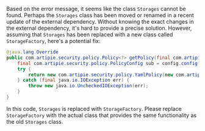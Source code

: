 Based on the error message, it seems like the class `Storages` cannot be found. Perhaps the `Storages` class has been moved or renamed in a recent update of the external dependency. Without knowing the exact changes in the external dependency, it's hard to provide a precise solution. However, assuming that `Storages` has been replaced with a new class called `StorageFactory`, here's a potential fix:

```java
@java.lang.Override
public com.artipie.security.policy.Policy<?> getPolicy(final com.artipie.security.policy.PolicyConfig config) {
    final com.artipie.security.policy.PolicyConfig sub = config.config("storage");
    try {
        return new com.artipie.security.policy.YamlPolicy(new com.artipie.asto.blocking.BlockingStorage(new com.artipie.security.policy.StorageFactory().newStorage(sub.string("type"), com.amihaiemil.eoyaml.Yaml.createYamlInput(sub.toString()).readYamlMapping())));
    } catch (final java.io.IOException err) {
        throw new java.io.UncheckedIOException(err);
    }
}
```

In this code, `Storages` is replaced with `StorageFactory`. Please replace `StorageFactory` with the actual class that provides the same functionality as the old `Storages` class.